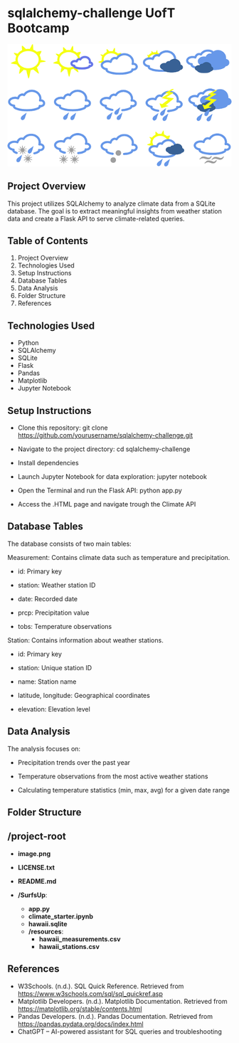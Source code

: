 # sqlalchemy-challenge UofT Bootcamp

![alt text](image.png)

## Project Overview
This project utilizes SQLAlchemy to analyze climate data from a SQLite database. The goal is to extract meaningful insights from weather station data and create a Flask API to serve climate-related queries.

## Table of Contents
1. Project Overview
2. Technologies Used
3. Setup Instructions
4. Database Tables
5. Data Analysis
6. Folder Structure
7. References

## Technologies Used
* Python
* SQLAlchemy
* SQLite
* Flask
* Pandas
* Matplotlib
* Jupyter Notebook

## Setup Instructions

* Clone this repository: git clone https://github.com/yourusername/sqlalchemy-challenge.git

* Navigate to the project directory: cd sqlalchemy-challenge

* Install dependencies

* Launch Jupyter Notebook for data exploration: jupyter notebook

* Open the Terminal and run the Flask API: python app.py

* Access the .HTML page and navigate trough the Climate API

## Database Tables

The database consists of two main tables:

Measurement: Contains climate data such as temperature and precipitation.

* id: Primary key

* station: Weather station ID

* date: Recorded date

* prcp: Precipitation value

* tobs: Temperature observations

Station: Contains information about weather stations.

* id: Primary key

* station: Unique station ID

* name: Station name

* latitude, longitude: Geographical coordinates

* elevation: Elevation level

## Data Analysis

The analysis focuses on:

* Precipitation trends over the past year

* Temperature observations from the most active weather stations

* Calculating temperature statistics (min, max, avg) for a given date range

## Folder Structure

## /project-root

- **image.png**
- **LICENSE.txt**
- **README.md**

- **/SurfsUp**:
  - **app.py**
  - **climate_starter.ipynb**
  - **hawaii.sqlite**
  - **/resources**:
      - **hawaii_measurements.csv**
      - **hawaii_stations.csv**
 
## References

* W3Schools. (n.d.). SQL Quick Reference. Retrieved from https://www.w3schools.com/sql/sql_quickref.asp
* Matplotlib Developers. (n.d.). Matplotlib Documentation. Retrieved from https://matplotlib.org/stable/contents.html
* Pandas Developers. (n.d.). Pandas Documentation. Retrieved from https://pandas.pydata.org/docs/index.html
* ChatGPT – AI-powered assistant for SQL queries and troubleshooting